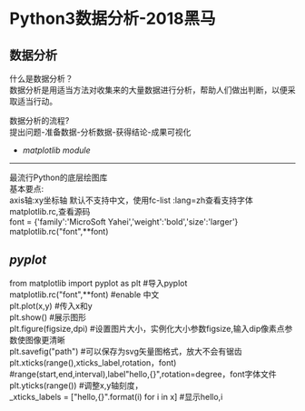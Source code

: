 Python3数据分析-2018黑马
=======================
数据分析
-------
什么是数据分析？<br>
数据分析是用适当方法对收集来的大量数据进行分析，帮助人们做出判断，以便采取适当行动。

数据分析的流程?<br>
提出问题-准备数据-分析数据-获得结论-成果可视化

* *matplotlib module*
----------------------
最流行Python的底层绘图库<br>
基本要点:<br>
axis轴:xy坐标轴
默认不支持中文，使用fc-list :lang=zh查看支持字体<br>
matplotlib.rc,查看源码<br>
font = {'family':'MicroSoft Yahei','weight':'bold','size':'larger'}<br>
matplotlib.rc("font",**font)<br>

*pyplot*
---------
from matplotlib import pyplot as plt  #导入pyplot<br>
matplotlib.rc("font",**font)    #enable 中文<br>
plt.plot(x,y)     #传入x和y<br>
plt.show()        #展示图形<br>
plt.figure(figsize,dpi)   #设置图片大小，实例化大小参数figsize,输入dip像素点参数使图像更清晰 <br>
plt.savefig("path")       #可以保存为svg矢量图格式，放大不会有锯齿 <br>
plt.xticks(range(),xticks_label,rotation，font)  #range(start,end,interval),label"hello,{}",rotation=degree，font字体文件<br>
plt.yticks(range())        #调整x,y轴刻度， <br>
_xticks_labels = ["hello,{}".format(i) for i in x]   #显示hello,i<br>

